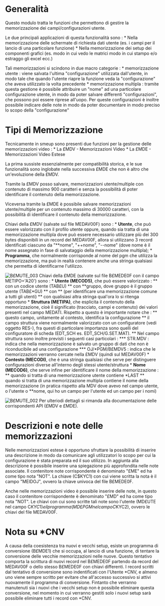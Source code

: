# Generalità
Questo modulo tratta le funzioni che permettono di gestire la memorizzazione dei campi/configurazioni utente.

Le due principali applicazioni di questa funzionalità sono : 
\* Nella memorizzazione delle schermate di richiesta dati utente (es. i campi per il lancio di una particolare funzione)
\* Nella memorizzazione dei setup dei componenti grafici (es. modo in cui vedo le matrici modo in cui stampo e/o estraggo gli excel ecc.)

Tali memorizzazioni si scindono in due macro categorie : 
\* memorizzazione utente :  viene salvata l'ultima "configurazione" utilizzata dall'utente, in modo tale che quando l'utente riapre la funzione veda la "configurazione" che aveva utilizzato la volta precedente
\* memorizzazione multipla :  tramite questa gestione è possibile attribuire un "nome" ad una particolare configurazione utente, in modo da poter salvare differenti "configurazioni", che possono poi essere riprese all'uopo. Per queste configurazioni è inoltre possibile indicare delle note in modo da poter documentare in modo preciso lo scopo della "configurazione"

# Tipi di Memorizzazione
Tecnicamente in smeup sono presenti due funzioni per la gestione delle memorizzazioni video : 
\* La £MDV - Memorizzazioni Video
\* La £MDE - Memorizzazioni Video Estese

La prima sussiste essenzialmente per compatibilità storica, e le sue funzionalità sono inglobate nella successiva £MDE che non è altro che un'evoluzione della £MDV.

Tramite la £MDV posso salvare, memorizzazioni utente/multiple con contenuto di massimo 900 caratteri e senza la possibilità di poter identificare il contenuto della memorizzazione.

Viceversa tramite la £MDE è possibile salvare memorizzazioni utente/multiple per un contenuto massimo di 30000 caratteri, con la possibilità di identificare il contenuto della memorizzazione.

Chiavi della £MDV (salvate sul file MEDAV00F) sono : 
\* __Utente__, che può essere valorizzato con il profilo utente oppure, quando sia tratta di una memorizzazione multipla dove può essere necessario utilizzare più dei 300 bytes disponibili in un record del MEDAV00F, allora si utilizzano 3 record identificati ciascuno da "\*\*nome", "++nome", "--nome" (dove nome è il nome assegnato in fase di salvataggio della memorizzazione multipla);
\* __Programma__, che normalmente corrisponde al nome del pgm che utilizza la memorizzazione, ma può in realtà contenere anche una stringa qualsiasi che permetta di identificarne l'utilizzo.

![B£MUTE_003](http://localhost:3000/immagini/B£MUTE/BXMUTE_003.png)
Chiavi della £MDE (salvate sul file B£MEDE0F con il campo METIPO='A20') sono : 
\* __Utente (MECOD5)__, che può essere valorizzato : 
\*\* con un codice utente (TAB£U)
\*\* con \*\*gruppo, dove gruppo è il gruppo utente (TAB£\*GU)
\*\* con \*\* (per identificare una memorizzazione comune a tutti gli utenti)
\*\* con qualisiasi altra stringa qual'ora lo si ritenga opportuno
\* __Struttura (METIPA)__, che esplicita il contenuto della memorizzazione, cioè il significato (tracciato, campi e contenuto) dei valori presenti nel campo MEDATI. Rispetto a questo è importante notare che : 
\*\* questo campo, unitamente al contesto, identifica la configurazione
\*\* il campo struttura viene normalmente valorizzato con un configuratore (vedi oggetto RES-), fra questi di particolare importanza sono quelli del configuratore di scheda (EDT_SCH es. EDT_SCH/G.SET.MAT).
\*\* Nel campo struttura sono inoltre previsti i seguenti casi particolari : 
\*\*\* STR.MDV :  indica che nella memorizzazione è salvato un gruppo di dati che non è riconducibile ad una configurazione
\*\*\* OJ/\*PGM/B£MDV5 :  indica che le memorizzazioni verranno cercate nella £MDV (quindi sul MEDAV00F)
\* __Contesto (MECODI)__, che è una stringa qualsiasi che serve per distinguere configurazioni diverse all'interno degli stessi utente/struttura
\* __Nome (MECOD6)__, che serve infine per identificare il nome della memorizzazione : 
\*\* quando si tratta di una memorizzazione utente contiene \*LAST
\*\* quando si tratta di una memorizzazione multipla contiene il nome della memorizzazione (in pratica rispetto alla MDV dove avevo nel campo utente, o l'utente o \*\*nome, qui ho un campo per l'utente ed un campo per i nomi)

![B£MUTE_002](http://localhost:3000/immagini/B£MUTE/BXMUTE_002.png)
Per ulteriodi dettagli si rimanda alla documentazione delle corrispondenti API (£MDV e £MDE).

# Descrizioni e note delle memorizzazioni
Nelle memorizzazioni estese è opportuno sfruttare la possibilità di inserire una descrizione in modo da comunicare agli utilizzatori lo scopo per cui la configurazione è stata preparata ed il suo utilizzo. In aggiunta alla descrizione è possibile inserire una spiegazione più approfondita nelle note associate.
Il contenitore note corrispondente è denominato "£ME" ed ha come tipo nota "NOT". La chiave (C$KYC1) con cui viene scritta la nota è il campo "MEIDOJ", ovvero la chiave univoca del file B£MEDE0F.

Anche nelle memorizzazioni video è possibile inserire delle note, in questo caso il contenitore corrispondente è denominato "£MD" ed ha come tipo nota "NOT". Le chiavi con cui sono scritte tali note sono l'utente (MD£UTE nel campo C$KYC1) e il programma (MD£PGM nel campo C$KYC2), ovvero le chiavi del file MEDAV00F.

# Nota su \*CNV
A causa della coesistenza tra nuovi e vecchi setup, esiste un programma di conversione (B£MDE1) che si occupa, al lancio di una funzione, di tentare la conversione delle vecchie memorizzazioni nelle nuove.
Questo tentativo comporta la scrittura di nuovi record nel B£MEDE0F partendo da record del MEDAV00F o dello stesso B£MEDE0F con chiavi differenti.
I record scritti dal tentativo di conversione sono indentificati con l'Utente \*CNV, e almeno uno viene sempre scritto per evitare che all'accesso successivo si attivi nuovamente il programma di conversione.
Fintanto che verranno manutenuti sia i nuovi che i vecchi setup non è possibile eliminare questa conversione, nel momento in cui verranno gestiti solo i nuovi setup sarà possibile eliminare tutti i record con \*CNV.
